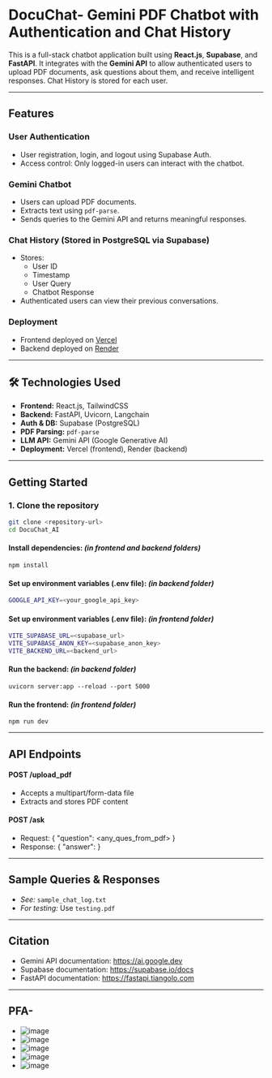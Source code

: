 # DocuChat- Gemini PDF Chatbot with Authentication and Chat History
This is a full-stack chatbot application built using **React.js**, **Supabase**, and **FastAPI**. It integrates with the **Gemini API** to allow authenticated users to upload PDF documents, ask questions about them, and receive intelligent responses. Chat History is stored for each user.

---

## Features
### User Authentication
- User registration, login, and logout using Supabase Auth.
- Access control: Only logged-in users can interact with the chatbot.
### Gemini Chatbot
- Users can upload PDF documents.
- Extracts text using `pdf-parse`.
- Sends queries to the Gemini API and returns meaningful responses.
### Chat History (Stored in PostgreSQL via Supabase)
- Stores:
  - User ID
  - Timestamp
  - User Query
  - Chatbot Response
- Authenticated users can view their previous conversations.
### Deployment
- Frontend deployed on [Vercel](https://docuchat-ai-five.vercel.app/)
- Backend deployed on [Render](https://docuchat-ai.onrender.com)

---

## 🛠️ Technologies Used

- **Frontend:** React.js, TailwindCSS
- **Backend:** FastAPI, Uvicorn, Langchain
- **Auth & DB:** Supabase (PostgreSQL)
- **PDF Parsing:** `pdf-parse`
- **LLM API:** Gemini API (Google Generative AI)
- **Deployment:** Vercel (frontend), Render (backend)

---

## Getting Started

### 1. Clone the repository
```bash
git clone <repository-url>
cd DocuChat_AI
```

#### Install dependencies: *(in frontend and backend folders)*
```
npm install
```

#### Set up environment variables (.env file): *(in backend folder)*
```bash
GOOGLE_API_KEY=<your_google_api_key>
```

#### Set up environment variables (.env file): *(in frontend folder)*
```bash
VITE_SUPABASE_URL=<supabase_url>
VITE_SUPABASE_ANON_KEY=<supabase_anon_key>
VITE_BACKEND_URL=<backend_url>
```

#### Run the backend: *(in backend folder)*
```
uvicorn server:app --reload --port 5000
```

#### Run the frontend: *(in frontend folder)*
```
npm run dev
```

---

## API Endpoints
#### POST /upload_pdf
- Accepts a multipart/form-data file
- Extracts and stores PDF content

#### POST /ask
- Request: { "question": <any_ques_from_pdf> }
- Response: { "answer": <response> }

---

## Sample Queries & Responses
- *See:* `sample_chat_log.txt`
- *For testing:* Use `testing.pdf`

---

## Citation
- Gemini API documentation: https://ai.google.dev
- Supabase documentation: https://supabase.io/docs
- FastAPI documentation: https://fastapi.tiangolo.com

---

## PFA-
- ![image](https://github.com/user-attachments/assets/956ddf43-388a-49f2-a6ef-3948360b852f)
- ![image](https://github.com/user-attachments/assets/b4163e18-6bd7-485e-8de1-615ae71667b2)
- ![image](https://github.com/user-attachments/assets/9c7d751e-8632-4f9d-905b-692f6a3a5c92)
- ![image](https://github.com/user-attachments/assets/1ed65b7f-e873-4d49-92ec-d067b9f4115c)
- ![image](https://github.com/user-attachments/assets/2e5611f1-5419-40a1-811f-0364614bfc1e)
